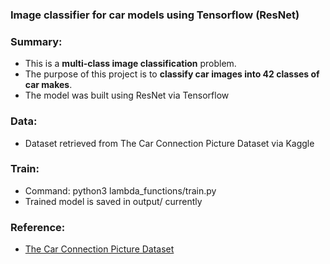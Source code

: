 ### Image classifier for car models using Tensorflow (ResNet)

### Summary:

 - This is a **multi-class image classification** problem.
 - The purpose of this project is to **classify car images into 42 classes of car makes**. 
 - The model was built using ResNet via Tensorflow
 
### Data:

  - Dataset retrieved from The Car Connection Picture Dataset via Kaggle

### Train:

 - Command: python3 lambda_functions/train.py
 - Trained model is saved in output/ currently

### Reference:
 - [The Car Connection Picture Dataset](https://www.kaggle.com/datasets/prondeau/the-car-connection-picture-dataset)
